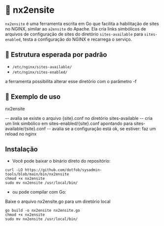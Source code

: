 # 🔧 nx2ensite

`nx2ensite` é uma ferramenta escrita em Go que facilita a habilitação de sites no NGINX, similar ao `a2ensite` do Apache. Ela cria links simbólicos de arquivos de configuração de sites do diretório `sites-available` para `sites-enabled`, testa a configuração do NGINX e recarrega o serviço.

## 📂 Estrutura esperada por padrão

- `/etc/nginx/sites-available/`
- `/etc/nginx/sites-enabled/`

a ferramenta possibilita alterar esse diretório com o parâmetro -f

## 🧪 Exemplo de uso

nx2ensite <site>

 -- avalia se existe o arquivo {site}.conf no diretório sites-available
 -- cria um link simbólico em sites-enabled/{site}.conf apontando para sites-available/{site}.conf
 -- avalia se a configuração está ok, se estiver: faz um reload no nginx

## Instalação

- Você pode baixar o binário direto do repositório:
```
curl -LO https://github.com/dotfob/sysadmin-tools/blob/main/bin/nx2ensite
chmod +x nx2ensite
sudo mv nx2ensite /usr/local/bin/
```
- ou pode compilar com Go:

Baixe o arquivo nx2ensite.go para um diretório local 
```
go build -o nx2ensite nx2ensite.go
chmod +x nx2ensite
sudo mv nx2ensite /usr/local/bin/
```





